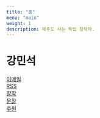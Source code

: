```yaml
---
title: "홈"
menu: "main"
weight: 1
description: 제주도 사는 독립 창작자.
---
```


<style>
li {
  list-style: none;
}

ul {
  padding: 0;
}
</style>

# 강민석

<ul>
<li><a href="https://letterbird.co/kang">이메일</a></li>
<li><a href="https://kangminsuk.com/ko/blog/index.xml">RSS</a></li>
<li><a href="https://kangminsuk.com/my-apps/">창작</a></li>
<li><a href="https://kangminsuk.com/sentences/">문장</a></li>
<li><a href="https://ko-fi.com/kangminsuk">후원</a></li>
</ul>